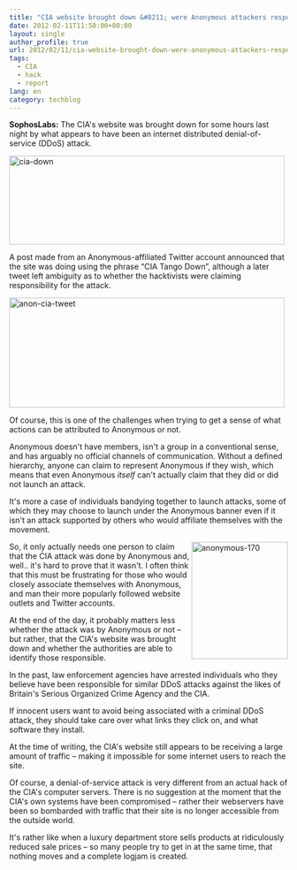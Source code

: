 ```yaml
---
title: "CIA website brought down &#8211; were Anonymous attackers responsible?"
date: 2012-02-11T11:50:00+00:00
layout: single
author_profile: true
url: 2012/02/11/cia-website-brought-down-were-anonymous-attackers-responsible/
tags:
  - CIA
  - hack
  - report
lang: en
category: techblog
---
```

**SophosLabs:** The CIA's website was brought down for some hours last night by what appears to have been an internet distributed denial-of-service (DDoS) attack. 

[<img title="cia-down" border="0" alt="cia-down" src="http://lh5.ggpht.com/-SgwkBv_vBow/TzZN5_Wj5NI/AAAAAAAAErc/LWOysDWNwOA/cia-down_thumb%25255B2%25255D.jpg?imgmax=800" width="498" height="161" />](http://lh6.ggpht.com/-OYhRpfQoh4Q/TzZN2MT3jdI/AAAAAAAAErU/u_j4c7HWskE/s1600-h/cia-down%25255B4%25255D.jpg) 

A post made from an Anonymous-affiliated Twitter account announced that the site was doing using the phrase &#8220;CIA Tango Down&#8221;, although a later tweet left ambiguity as to whether the hacktivists were claiming responsibility for the attack. 

[<img title="anon-cia-tweet" border="0" alt="anon-cia-tweet" src="http://lh3.ggpht.com/-2o8AftVcUCQ/TzZOlBwkJ2I/AAAAAAAAErs/XGf4owiwRgk/anon-cia-tweet_thumb%25255B2%25255D.jpg?imgmax=800" width="498" height="199" />](http://lh5.ggpht.com/-HeFIj8mW0w0/TzZOhhaUg5I/AAAAAAAAErk/FB18GXY8DfU/s1600-h/anon-cia-tweet%25255B4%25255D.jpg) 

Of course, this is one of the challenges when trying to get a sense of what actions can be attributed to Anonymous or not. 

Anonymous doesn't have members, isn't a group in a conventional sense, and has arguably no official channels of communication. Without a defined hierarchy, anyone can claim to represent Anonymous if they wish, which means that even Anonymous _itself_ can't actually claim that they did or did not launch an attack. 

It's more a case of individuals bandying together to launch attacks, some of which they may choose to launch under the Anonymous banner even if it isn't an attack supported by others who would affiliate themselves with the movement. 

[<img title="anonymous-170" border="0" alt="anonymous-170" align="right" src="http://lh6.ggpht.com/-G0NkoWgDufw/TzZPDBOzbXI/AAAAAAAAEr8/f3SDQ0Xprw4/anonymous-170_thumb.jpg?imgmax=800" width="174" height="212" />](http://lh5.ggpht.com/-Ff5_qz0irMc/TzZOpUgZNkI/AAAAAAAAEr0/xvdTjIpSJdo/s1600-h/anonymous-170%25255B2%25255D.jpg)So, it only actually needs one person to claim that the CIA attack was done by Anonymous and, well.. it's hard to prove that it wasn't. I often think that this must be frustrating for those who would closely associate themselves with Anonymous, and man their more popularly followed website outlets and Twitter accounts. 

At the end of the day, it probably matters less whether the attack was by Anonymous or not &#8211; but rather, that the CIA's website was brought down and whether the authorities are able to identify those responsible. 

In the past, law enforcement agencies have arrested individuals who they believe have been responsible for similar DDoS attacks against the likes of Britain's Serious Organized Crime Agency and the CIA. 

If innocent users want to avoid being associated with a criminal DDoS attack, they should take care over what links they click on, and what software they install. 

At the time of writing, the CIA's website still appears to be receiving a large amount of traffic &#8211; making it impossible for some internet users to reach the site. 

Of course, a denial-of-service attack is very different from an actual hack of the CIA's computer servers. There is no suggestion at the moment that the CIA's own systems have been compromised &#8211; rather their webservers have been so bombarded with traffic that their site is no longer accessible from the outside world. 

It's rather like when a luxury department store sells products at ridiculously reduced sale prices &#8211; so many people try to get in at the same time, that nothing moves and a complete logjam is created.